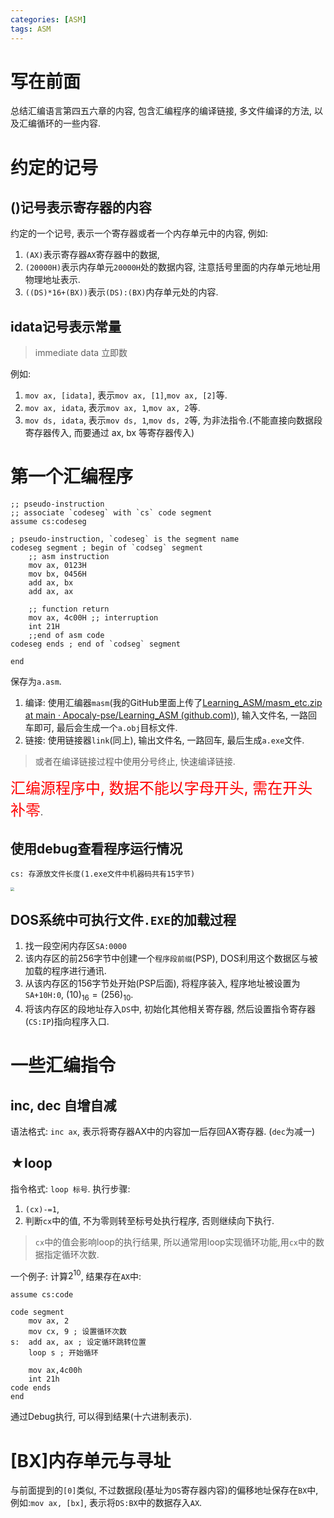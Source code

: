 ```yaml
---
categories: [ASM]
tags: ASM
---
```


# 写在前面

总结汇编语言第四五六章的内容, 包含汇编程序的编译链接, 多文件编译的方法, 以及汇编循环的一些内容. 

# 约定的记号

## ()记号表示寄存器的内容

约定的一个记号, 表示一个寄存器或者一个内存单元中的内容, 例如:

1.    `(AX)`表示寄存器`AX`寄存器中的数据, 
2.   `(20000H)`表示内存单元`20000H`处的数据内容, 注意括号里面的内存单元地址用物理地址表示.
3.   `((DS)*16+(BX))`表示`(DS):(BX)`内存单元处的内容.

## idata记号表示常量

>   immediate data 立即数

例如:

1.   `mov ax, [idata]`, 表示`mov ax, [1]`,`mov ax, [2]`等.
2.   `mov ax, idata`, 表示`mov ax, 1`,`mov ax, 2`等.
3.   `mov ds, idata`, 表示`mov ds, 1`,`mov ds, 2`等, 为非法指令.(不能直接向数据段寄存器传入, 而要通过 ax, bx 等寄存器传入)



# 第一个汇编程序

```assembly
;; pseudo-instruction
;; associate `codeseg` with `cs` code segment
assume cs:codeseg

; pseudo-instruction, `codeseg` is the segment name
codeseg segment ; begin of `codseg` segment 
	;; asm instruction
	mov ax, 0123H
	mov bx, 0456H
	add ax, bx
	add ax, ax
	
	;; function return
	mov ax, 4c00H ;; interruption
	int 21H 
	;;end of asm code
codeseg ends ; end of `codseg` segment 

end
```

保存为`a.asm`. 

1.   编译: 使用汇编器`masm`(我的GitHub里面上传了[Learning_ASM/masm_etc.zip at main · Apocaly-pse/Learning_ASM (github.com)](https://github.com/Apocaly-pse/Learning_ASM/blob/main/bin/masm_etc.zip)), 输入文件名, 一路回车即可, 最后会生成一个`a.obj`目标文件. 
2.   链接: 使用链接器`link`(同上), 输出文件名, 一路回车, 最后生成`a.exe`文件.

>   或者在编译链接过程中使用分号终止, 快速编译链接.

<font color="red" size="5px">汇编源程序中, 数据不能以字母开头, 需在开头补零</font>.

## 使用debug查看程序运行情况

```assembly
cs: 存源放文件长度(1.exe文件中机器码共有15字节)
```

<img src="https://s2.loli.net/2022/11/03/mHIqQTPiJeFUp2u.jpg" style="zoom:40%;" />

## DOS系统中可执行文件`.EXE`的加载过程

1.   找一段空闲内存区`SA:0000` 
2.   该内存区的前256字节中创建一个`程序段前缀`(PSP), DOS利用这个数据区与被加载的程序进行通讯.
3.   从该内存区的156字节处开始(PSP后面), 将程序装入, 程序地址被设置为`SA+10H:0`, $(10)_{16}=(256)_{10}$.
4.   将该内存区的段地址存入`DS`中, 初始化其他相关寄存器, 然后设置指令寄存器(`CS:IP`)指向程序入口.



# 一些汇编指令

## inc, dec 自增自减

语法格式: `inc ax`, 表示将寄存器AX中的内容加一后存回AX寄存器. (`dec`为减一)

## $\bigstar$loop

指令格式: `loop 标号`. 执行步骤:

1.   `(cx)-=1`, 
2.   判断`cx`中的值, 不为零则转至标号处执行程序, 否则继续向下执行.

>   `cx`中的值会影响loop的执行结果, 所以通常用loop实现循环功能,用`cx`中的数据指定循环次数.

一个例子: 计算$2^{10}$, 结果存在`AX`中:

```assembly
assume cs:code

code segment
    mov ax, 2 
    mov cx, 9 ; 设置循环次数
s:  add ax, ax ; 设定循环跳转位置
    loop s ; 开始循环	

    mov ax,4c00h
    int 21h 
code ends
end
```

通过Debug执行, 可以得到结果(十六进制表示).



# [BX]内存单元与寻址

与前面提到的`[0]`类似, 不过数据段(基址为`DS`寄存器内容)的偏移地址保存在`BX`中, 例如:`mov ax, [bx]`, 表示将`DS:BX`中的数据存入`AX`.





